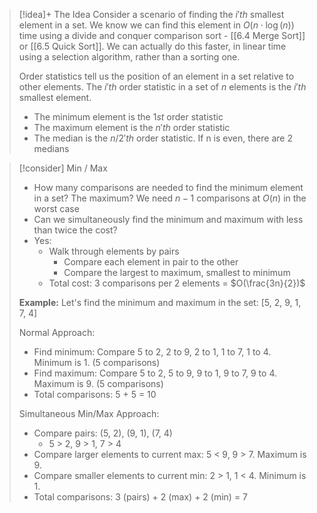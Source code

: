 
> [!idea]+ The Idea
> Consider a scenario of finding the $i'th$ smallest element in a set. We know we can find this element in $O(n \cdot \log(n))$ time using a divide and conquer comparison sort - [[6.4 Merge Sort]] or [[6.5 Quick Sort]]. We can actually do this faster, in linear time using a selection algorithm, rather than a sorting one. 
> 
> Order statistics tell us the position of an element in a set relative to other elements. The $i'th$ order statistic in a set of $n$ elements is the $i'th$ smallest element.
> - The minimum element is the $1st$ order statistic
> - The maximum element is the $n'th$ order statistic
> - The median is the $n/2'th$ order statistic. If n is even, there are 2 medians

> [!consider] Min / Max
> 
> - How many comparisons are needed to find the minimum element in a set? The maximum? We need $n-1$ comparisons at $O(n)$ in the worst case
> - Can we simultaneously find the minimum and maximum with less than twice the cost?
> - Yes:
>   - Walk through elements by pairs
>     - Compare each element in pair to the other
>     - Compare the largest to maximum, smallest to minimum
>   - Total cost: 3 comparisons per 2 elements = $O(\frac{3n}{2})$
> 
> **Example:**
> Let's find the minimum and maximum in the set: [5, 2, 9, 1, 7, 4]
> 
> Normal Approach:
> - Find minimum: Compare 5 to 2, 2 to 9, 2 to 1, 1 to 7, 1 to 4. Minimum is 1. (5 comparisons)
> - Find maximum: Compare 5 to 2, 5 to 9, 9 to 1, 9 to 7, 9 to 4. Maximum is 9. (5 comparisons)
> - Total comparisons: 5 + 5 = 10
> 
> Simultaneous Min/Max Approach:
> - Compare pairs: (5, 2), (9, 1), (7, 4)
>   - 5 > 2, 9 > 1, 7 > 4
> - Compare larger elements to current max: 5 < 9, 9 > 7. Maximum is 9.
> - Compare smaller elements to current min: 2 > 1, 1 < 4. Minimum is 1.
> - Total comparisons: 3 (pairs) + 2 (max) + 2 (min) = 7

